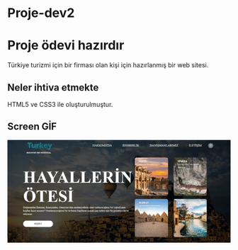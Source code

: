 # Proje-dev2
<h1> Proje ödevi hazırdır </h1>

Türkiye turizmi için bir firması olan kişi için hazırlanmış bir web sitesi. 

<h2> Neler ihtiva etmekte </h2>

HTML5 ve CSS3 ile oluşturulmuştur. 

<h2> Screen GİF </h2>

![](screen.gif)